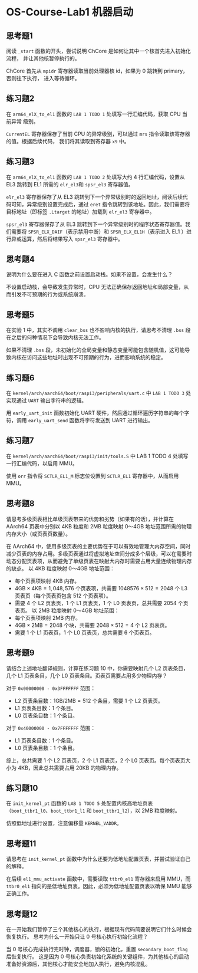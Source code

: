 # OS-Course-Lab1 机器启动

## 思考题1
阅读  `_start`  函数的开头，尝试说明 ChCore 是如何让其中一个核首先进入初始化流程，
并让其他核暂停执行的。

ChCore 首先从 `mpidr` 寄存器读取当前处理器核 id，如果为 0 跳转到 primary，否则往下执行，
进入等待循环。

## 练习题2
在  `arm64_elX_to_el1` 函数的  `LAB 1 TODO 1`  处填写一行汇编代码，获取 CPU 当前异常
级别。

`CurrentEL` 寄存器保存了当前 CPU 的异常级别，可以通过 `mrs` 指令读取该寄存器的值。根据后续代码，
我们将其读取到寄存器 `x9` 中。

## 练习题3
在  `arm64_elX_to_el1`  函数的  `LAB 1 TODO 2`  处填写大约 4 行汇编代码，设置从 EL3 跳转到 EL1 所需的 `elr_el3`和 `spsr_el3` 寄存器值。

`elr_el3` 寄存器保存了从 EL3 跳转到下一个异常级别时的返回地址，阅读后续代码可知，异常级别设置完成后，通过 `eret` 指令跳转到该地址。因此，我们需要将目标地址（即标签 `.Ltarget` 的地址）加载到 `elr_el3` 寄存器中。

`spsr_el3` 寄存器保存了从 EL3 跳转到下一个异常级别时的程序状态寄存器值。我们需要将 `SPSR_ELX_DAIF`（表示禁用中断）和 `SPSR_ELX_EL1H`（表示进入 EL1 ）进行异或运算，然后将结果写入 `spsr_el3` 寄存器中。

## 思考题4
说明为什么要在进入 C 函数之前设置启动栈。如果不设置，会发生什么？

不设置启动栈，会导致发生异常时，CPU 无法正确保存返回地址和局部变量，从而引发不可预期的行为或系统崩溃。

## 思考题5
在实验 1 中，其实不调用 `clear_bss` 也不影响内核的执行，请思考不清理 `.bss` 段在之后的何种情况下会导致内核无法工作。

如果不清理 `.bss` 段，未初始化的全局变量和静态变量可能包含随机值，这可能导致内核在访问这些地址时出现不可预期的行为，进而影响系统的稳定。

## 练习题6
在 `kernel/arch/aarch64/boot/raspi3/peripherals/uart.c` 中 `LAB 1 TODO 3` 处实现通过 `UART` 输出字符串的逻辑。

用 `early_uart_init` 函数初始化 UART 硬件，然后通过循环遍历字符串的每个字符，调用 `early_uart_send` 函数将字符发送到 UART 进行输出。

## 练习题7
在 `kernel/arch/aarch64/boot/raspi3/init/tools.S` 中 LAB 1 TODO 4 处填写一行汇编代码，以启用 MMU。

使用 `orr` 指令将 `SCTLR_EL1_M` 标志位设置到 `SCTLR_EL1` 寄存器中，从而启用 MMU。

## 思考题8
请思考多级页表相比单级页表带来的优势和劣势（如果有的话），并计算在 AArch64 页表中分别以 4KB 粒度和 2MB 粒度映射 0～4GB 地址范围所需的物理内存大小（或页表页数量）。

在 AArch64 中，使用多级页表的主要优势在于可以有效地管理大内存空间，同时减少页表的内存占用。多级页表通过将虚拟地址空间分成多个层级，可以在需要时动态分配页表项，从而避免了单级页表在映射大内存时需要占用大量连续物理内存的缺点。
以 4KB 粒度映射 0～4GB 地址范围：
- 每个页表项映射 4KB 内存。
- $4\text{GB} \times 4\text{KB} = 1,048,576$ 个页表项，共需要 $1048576 \times 512 = 2048$ 个 L3 页表页（每个页表页包含 512 个页表项）。
- 需要 4 个 L2 页表页，1 个 L1 页表页，1 个 L0 页表页，总共需要 2054 个页表页。
以 2MB 粒度映射 0～4GB 地址范围：
- 每个页表项映射 2MB 内存。
- $4\text{GB} \times 2\text{MB} = 2048$ 个块，共需要 $2048 \times 512 = 4$ 个 L2 页表页。
- 需要 1 个 L1 页表页，1 个 L0 页表页，总共需要 6 个页表页。

## 思考题9
请结合上述地址翻译规则，计算在练习题 10 中，你需要映射几个 L2 页表条目，几个 L1 页表条目，几个 L0 页表条目。页表页需要占用多少物理内存？

对于 `0x00000000 - 0x3FFFFFFF` 范围：
- L2 页表条目数：$1\text{GB} / 2\text{MB} = 512$ 个条目，需要 1 个 L2 页表页。
- L1 页表条目数：1 个条目。
- L0 页表条目数：1 个条目。

对于 `0x40000000 - 0x7FFFFFFF` 范围：
- L1 页表条目数：1 个条目。
- L0 页表条目数：1 个条目。

综上，总共需要 1 个 L2 页表页，2 个 L1 页表页，2 个 L0 页表页。每个页表页大小为 4KB，因此总共需要占用 20KB 的物理内存。

## 练习题10
在 `init_kernel_pt` 函数的 `LAB 1 TODO 5` 处配置内核高地址页表（`boot_ttbr1_l0`、`boot_ttbr1_l1` 和 `boot_ttbr1_l2`），以 2MB 粒度映射。

仿照低地址进行设置，注意偏移量 `KERNEL_VADDR`。

## 思考题11
请思考在  `init_kernel_pt`  函数中为什么还要为低地址配置页表，并尝试验证自己的解释。

在后续 `el1_mmu_activate` 函数中，需要读取 `ttbr0_el1` 寄存器来启用 MMU，而 `ttbr0_el1` 指向的是低地址页表。因此，必须为低地址配置页表以确保 MMU 能够正确工作。

## 思考题12
在一开始我们暂停了三个其他核心的执行，根据现有代码简要说明它们什么时候会恢复执行。
思考为什么一开始只让 0 号核心执行初始化流程？

当 0 号核心完成执行完时钟，调度器，锁的初始化，重置 `secondary_boot_flag` 后恢复执行。
这是因为 0 号核心负责初始化系统的关键组件，为其他核心的启动准备好资源后，其他核心才能安全地加入执行，避免内核混乱。